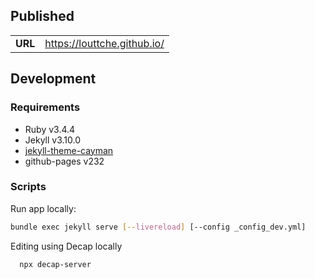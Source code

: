 ## Published

| | |
|---|---|
| **URL** | https://louttche.github.io/ |

## Development

### Requirements
- Ruby v3.4.4
- Jekyll v3.10.0
- [jekyll-theme-cayman](https://pages-themes.github.io/cayman/)
- github-pages v232

### Scripts

  Run app locally:

  ```bash
  bundle exec jekyll serve [--livereload] [--config _config_dev.yml]
  ```

  Editing using Decap locally

  ```bash
    npx decap-server 
  ```
